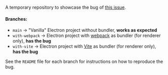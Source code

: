 A temporary repository to showcase the bug of [this issue](https://github.com/electron/electron/issues/40777).


#### Branches:
- `main` → "Vanilla" Electron project without bundler, **works as expected**
- `with-webpack` → Electron project with [webpack](https://webpack.js.org/) as bundler (for renderer only), **has the bug**
- `with-vite` → Electron project with [Vite](https://vitejs.dev/) as bundler (for renderer only), **has the bug**

See the `README` file for each branch for instructions on how to reproduce the bug.